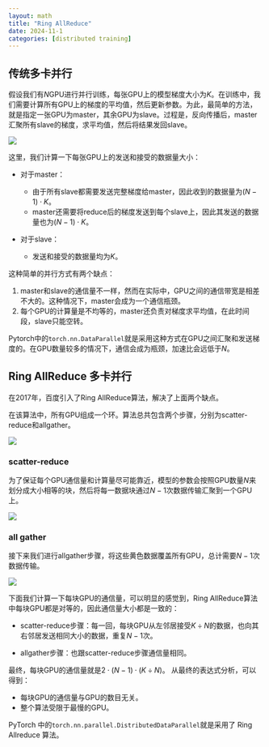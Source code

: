 ```yaml
---
layout: math
title: "Ring AllReduce"
date: 2024-11-1
categories: [distributed training]
---
```

<head>
    <script src="https://cdn.mathjax.org/mathjax/latest/MathJax.js?config=TeX-AMS-MML_HTMLorMML" type="text/javascript"></script>
    <script type="text/x-mathjax-config">
        MathJax.Hub.Config({
            tex2jax: {
            skipTags: ['script', 'noscript', 'style', 'textarea', 'pre'],
            inlineMath: [['$','$']]
            }
        });
    </script>
</head>

## 传统多卡并行

假设我们有$N$GPU进行并行训练，每张GPU上的模型梯度大小为$K$。在训练中，我们需要计算所有GPU上的梯度的平均值，然后更新参数。为此，最简单的方法，就是指定一张GPU为master，其余GPU为slave。过程是，反向传播后，master汇聚所有slave的梯度，求平均值，然后将结果发回slave。

![](https://blog-assets.unvs.cc/2021/05/ring-allreduce-fig1.webp)

这里，我们计算一下每张GPU上的发送和接受的数据量大小：
- 对于master：
    - 由于所有slave都需要发送完整梯度给master，因此收到的数据量为$(N - 1) \cdot K$。
    - master还需要将reduce后的梯度发送到每个slave上，因此其发送的数据量也为$(N - 1) \cdot K$。

- 对于slave：
    - 发送和接受的数据量均为$K$。

这种简单的并行方式有两个缺点：
1. master和slave的通信量不一样，然而在实际中，GPU之间的通信带宽是相差不大的。这种情况下，master会成为一个通信瓶颈。
2. 每个GPU的计算量是不均等的，master还负责对梯度求平均值，在此时间段，slave只能空转。

Pytorch中的`torch.nn.DataParallel`就是采用这种方式在GPU之间汇聚和发送梯度的。在GPU数量较多的情况下，通信会成为瓶颈，加速比会远低于$N$。

## Ring AllReduce 多卡并行
在2017年，百度引入了Ring AllReduce算法，解决了上面两个缺点。

在该算法中，所有GPU组成一个环。算法总共包含两个步骤，分别为scatter-reduce和allgather。

![](https://blog-assets.unvs.cc/2021/05/ring-allreduce-fig2.webp)

### scatter-reduce
为了保证每个GPU通信量和计算量尽可能靠近，模型的参数会按照GPU数量$N$来划分成大小相等的块，然后将每一数据块通过$N - 1$次数据传输汇聚到一个GPU上。

![](https://blog-assets.unvs.cc/2021/05/ring-allreduce-fig3.webp)

### all gather
接下来我们进行allgather步骤，将这些黄色数据覆盖所有GPU，总计需要$N - 1$次数据传输。

![](https://blog-assets.unvs.cc/2021/05/ring-allreduce-fig4.webp)

下面我们计算一下每块GPU的通信量，可以明显的感觉到，Ring AllReduce算法中每块GPU都是对等的，因此通信量大小都是一致的：
- scatter-reduce步骤：每一回，每块GPU从左邻居接受$K \div N$的数据，也向其右邻居发送相同大小的数据，重复$N - 1$次。

- allgather步骤：也跟scatter-reduce步骤通信量相同。

最终，每块GPU的通信量就是$2 \cdot (N - 1) \cdot (K \div N)$。
从最终的表达式分析，可以得到：
- 每块GPU的通信量与GPU的数目无关。
- 整个算法受限于最慢的GPU。 

PyTorch 中的`torch.nn.parallel.DistributedDataParallel`就是采用了 Ring Allreduce 算法。